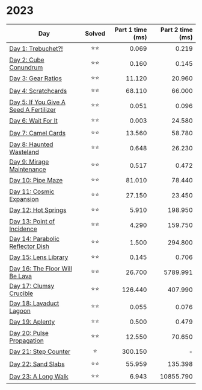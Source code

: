 # 2023

| Day                                                              | Solved | Part 1 time (ms) | Part 2 time (ms) |
|------------------------------------------------------------------|:------:|-----------------:|-----------------:|
| [Day 1: Trebuchet?!](src/solutions/day01.rs)                     |   ⭐⭐   |            0.069 |            0.219 |
| [Day 2: Cube Conundrum](src/solutions/day02.rs)                  |   ⭐⭐   |            0.160 |            0.145 |
| [Day 3: Gear Ratios](src/solutions/day03.rs)                     |   ⭐⭐   |           11.120 |           20.960 |
| [Day 4: Scratchcards](src/solutions/day04.rs)                    |   ⭐⭐   |           68.110 |           66.000 |
| [Day 5: If You Give A Seed A Fertilizer](src/solutions/day05.rs) |   ⭐⭐   |            0.051 |            0.096 |
| [Day 6: Wait For It](src/solutions/day06.rs)                     |   ⭐⭐   |            0.003 |           24.580 |
| [Day 7: Camel Cards](src/solutions/day07.rs)                     |   ⭐⭐   |           13.560 |           58.780 |
| [Day 8: Haunted Wasteland](src/solutions/day08.rs)               |   ⭐⭐   |            0.648 |           26.230 |
| [Day 9: Mirage Maintenance](src/solutions/day09.rs)              |   ⭐⭐   |            0.517 |            0.472 |
| [Day 10: Pipe Maze](src/solutions/day10.rs)                      |   ⭐⭐   |           81.010 |           78.440 |
| [Day 11: Cosmic Expansion](src/solutions/day11.rs)               |   ⭐⭐   |           27.150 |           23.450 |
| [Day 12: Hot Springs](src/solutions/day12.rs)                    |   ⭐⭐   |            5.910 |          198.950 |
| [Day 13: Point of Incidence](src/solutions/day13.rs)             |   ⭐⭐   |            4.290 |          159.750 |
| [Day 14: Parabolic Reflector Dish](src/solutions/day14.rs)       |   ⭐⭐   |            1.500 |          294.800 |
| [Day 15: Lens Library](src/solutions/day15.rs)                   |   ⭐⭐   |            0.145 |            0.706 |
| [Day 16: The Floor Will Be Lava](src/solutions/day16.rs)         |   ⭐⭐   |           26.700 |         5789.991 |
| [Day 17: Clumsy Crucible](src/solutions/day17.rs)                |   ⭐⭐   |          126.440 |          407.990 |
| [Day 18: Lavaduct Lagoon](src/solutions/day18.rs)                |   ⭐⭐   |            0.055 |            0.076 |
| [Day 19: Aplenty](src/solutions/day19.rs)                        |   ⭐⭐   |            0.500 |            0.479 |
| [Day 20: Pulse Propagation](src/solutions/day20.rs)              |   ⭐⭐   |           12.550 |           70.650 |
| [Day 21: Step Counter](src/solutions/day21.rs)                   |   ⭐    |          300.150 |                - |
| [Day 22: Sand Slabs](src/solutions/day22.rs)                     |   ⭐⭐   |           55.959 |          135.398 |
| [Day 23: A Long Walk](src/solutions/day23.rs)                    |   ⭐⭐   |            6.943 |        10855.790 |